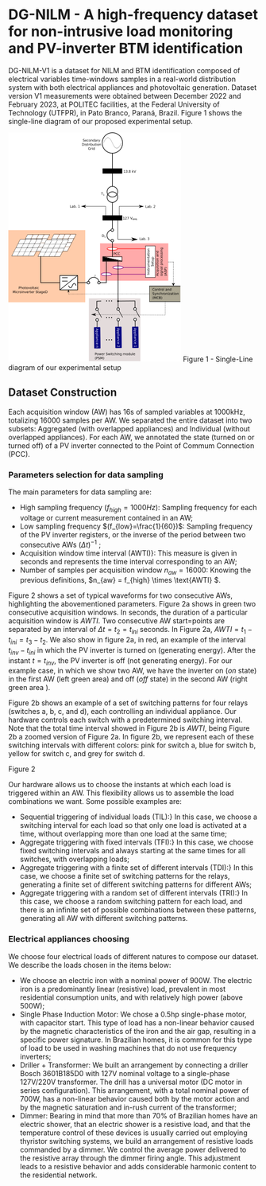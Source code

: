 # DG-NILM - A high-frequency dataset for non-intrusive load monitoring and PV-inverter BTM identification

DG-NILM-V1 is a dataset for NILM and BTM identification composed of electrical variables time-windows samples in a real-world distribution system with both electrical appliances and photovoltaic generation. Dataset version V1 measurements were obtained between December 2022 and February 2023, at POLITEC facilities, at the Federal University of Technology (UTFPR), in Pato Branco, Paraná, Brazil. Figure 1 shows the single-line diagram of our proposed experimental setup.

![Figure 1 - Single-Line diagram of our experimental setup](general_single_line_diagram.png)
Figure 1 - Single-Line diagram of our experimental setup

## Dataset Construction

Each acquisition window (AW) has 16s of sampled variables at 1000kHz, totalizing 16000 samples per AW. We separated the entire dataset into two subsets: Aggregated (with overlapped appliances) and Individual (without overlapped appliances). For each AW, we annotated the state (turned on or turned off) of a PV inverter connected to the Point of Commum Connection (PCC).

### Parameters selection for data sampling

The main parameters for data sampling are:

- High sampling frequency $(f_{high}=1000Hz)$: Sampling frequency for each voltage or current measurement contained in an AW; 
- Low sampling frequency $(f_{low}=\frac{1}{60})$: Sampling frequency of the PV inverter registers, or the inverse of the period between two consecutive AWs $(\Delta t)^{-1}$ ;
- Acquisition window time interval (AWTI)}: This measure is given in seconds and represents the time interval corresponding to an AW;
- Number of samples per acquisition window $n_{aw}=16000$: Knowing the previous definitions, $n_{aw} = f_{high} \times \text{AWTI} $.

Figure 2 shows a set of typical waveforms for two consecutive AWs, highlighting the abovementioned parameters. Figure 2a shows in green two consecutive acquisition windows. In seconds, the duration of a particular acquisition window is $AWTI$. Two consecutive AW start=points are separated by an interval of $\Delta t = t_2=t_{ini}$ seconds. In Figure 2a, $AWTI = t_1 - t_{ini}=t_3-t_2$. We also show in figure 2a, in red, an example of the interval $t_{inv}-t_{ini}$ in which the PV inverter is turned on (generating energy). After the instant $t=t_{inv}$, the PV inverter is off (not generating energy). For our example case, in which we show two AW, we have the inverter on (*on* state) in the first AW (left green area) and off (*off* state) in the second AW (right green area ). 

Figure 2b shows an example of a set of switching patterns for four relays (switches a, b, c, and d), each controlling an individual appliance. Our hardware controls each switch with a predetermined switching interval. Note that the total time interval showed in Figure 2b is $AWTI$, being Figure 2b a zoomed version of Figure 2a. In figure 2b, we represent each of these switching intervals with different colors: pink for switch a, blue for switch b, yellow for switch c, and grey for switch d.  

Figure 2

Our hardware allows us to choose the instants at which each load is triggered within an AW. This flexibility allows us to assemble the load combinations we want. Some possible examples are:

- Sequential triggering of individual loads (TIL):} In this case, we choose a switching interval for each load so that only one load is activated at a time, without overlapping more than one load at the same time;
- Aggregate triggering with fixed intervals (TFI):} In this case, we choose fixed switching intervals and always starting at the same times for all switches, with overlapping loads;
- Aggregate triggering with a finite set of different intervals (TDI):} In this case, we choose a finite set of switching patterns for the relays, generating a finite set of different switching patterns for different AWs;
- Aggregate triggering with a random set of different intervals (TRI):} In this case, we choose a random switching pattern for each load, and there is an infinite set of possible combinations between these patterns, generating all AW with different switching patterns.

### Electrical appliances choosing


We choose four electrical loads of different natures to compose our dataset. We describe the loads chosen in the items below:


- We choose an electric iron with a nominal power of 900W. The electric iron is a predominantly linear (resistive) load, prevalent in most residential consumption units, and with relatively high power (above 500W);
- Single Phase Induction Motor: We chose a 0.5hp single-phase motor, with capacitor start. This type of load has a non-linear behavior caused by the magnetic characteristics of the iron and the air gap, resulting in a specific power signature. In Brazilian homes, it is common for this type of load to be used in washing machines that do not use frequency inverters;
- Driller + Transformer: We built an arrangement by connecting a driller Bosch 3601B185D0 with 127V nominal voltage to a single-phase 127V\/220V transformer. The drill has a universal motor (DC motor in series configuration). This arrangement, with a total nominal power of 700W, has a non-linear behavior caused both by the motor action and by the magnetic saturation and in-rush current of the transformer;
- Dimmer: Bearing in mind that more than 70\% of Brazilian homes have an electric shower, that an electric shower is a resistive load, and that the temperature control of these devices is usually carried out employing thyristor switching systems, we build an arrangement of resistive loads commanded by a dimmer. We control the average power delivered to the resistive array through the dimmer firing angle. This adjustment leads to a resistive behavior and adds considerable harmonic content to the residential network.





